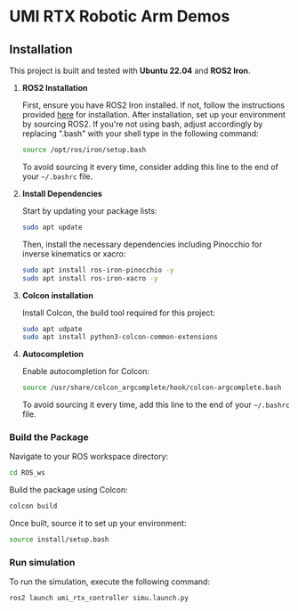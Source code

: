 # UMI RTX Robotic Arm Demos

## Installation

This project is built and tested with **Ubuntu 22.04** and **ROS2 Iron**.

1. **ROS2 Installation**

    First, ensure you have ROS2 Iron installed. If not, follow the instructions provided [here](https://docs.ros.org/en/iron/Installation.html) for installation. 
    After installation, set up your environment by sourcing ROS2. If you're not using bash, adjust accordingly by replacing ".bash" with your shell type in the following command:
    
    ```bash
    source /opt/ros/iron/setup.bash
    ```
    To avoid sourcing it every time, consider adding this line to the end of your `~/.bashrc` file.

2. **Install Dependencies**

    Start by updating your package lists:
    ```bash
    sudo apt update
    ```
   Then, install the necessary dependencies including Pinocchio for inverse kinematics or xacro:
    ```bash
    sudo apt install ros-iron-pinocchio -y
    sudo apt install ros-iron-xacro -y
    ```

3. **Colcon installation**

    Install Colcon, the build tool required for this project:
    ```bash
    sudo apt udpate
    sudo apt install python3-colcon-common-extensions
   ```
4. **Autocompletion**

    Enable autocompletion for Colcon:
    ```bash
    source /usr/share/colcon_argcomplete/hook/colcon-argcomplete.bash
    ```

   To avoid sourcing it every time, add this line to the end of your `~/.bashrc` file.

### Build the Package

Navigate to your ROS workspace directory:

```bash
cd ROS_ws
```

Build the package using Colcon:

```bash
colcon build
```

Once built, source it to set up your environment:
```bash
source install/setup.bash
```

### Run simulation

To run the simulation, execute the following command:
```bash
ros2 launch umi_rtx_controller simu.launch.py
```


